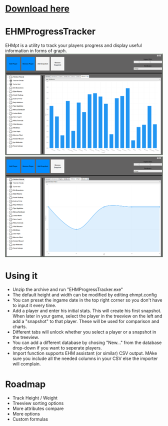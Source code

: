 # **[Download here](https://github.com/Gabisonfire/ehmpt/releases/download/0.1Beta/EHMpt.zip)**

# EHMProgressTracker

EHMpt is a utility to track your players progress and display useful information in forms of graph.
![main](screenshots/ehmpt1.png)
![main](screenshots/ehmpt2.png)

# Using it
- Unzip the archive and run "EHMProgressTracker.exe"
- The default height and width can be modified by editing ehmpt.config
- You can preset the ingame date in the top right corner so you don't have to input it every time.
- Add a player and enter his initial stats. This will create his first snapshot. When later in your game, select the player in the treeview on the left and add a "snapshot" to that player. These will be used for comparison and charts.
- Different tabs will unlock whether you select a player or a snapshot in the treeview.
- You can add a different database by chosing "New..." from the database drop-down if you want to seperate players.
- Import function supports EHM assistant (or similar) CSV output. MAke sure you include all the needed columns in your CSV else the importer will complain.

# Roadmap
- Track Height / Weight
- Treeview sorting options 
- More attributes compare
- More options
- Custom formulas

